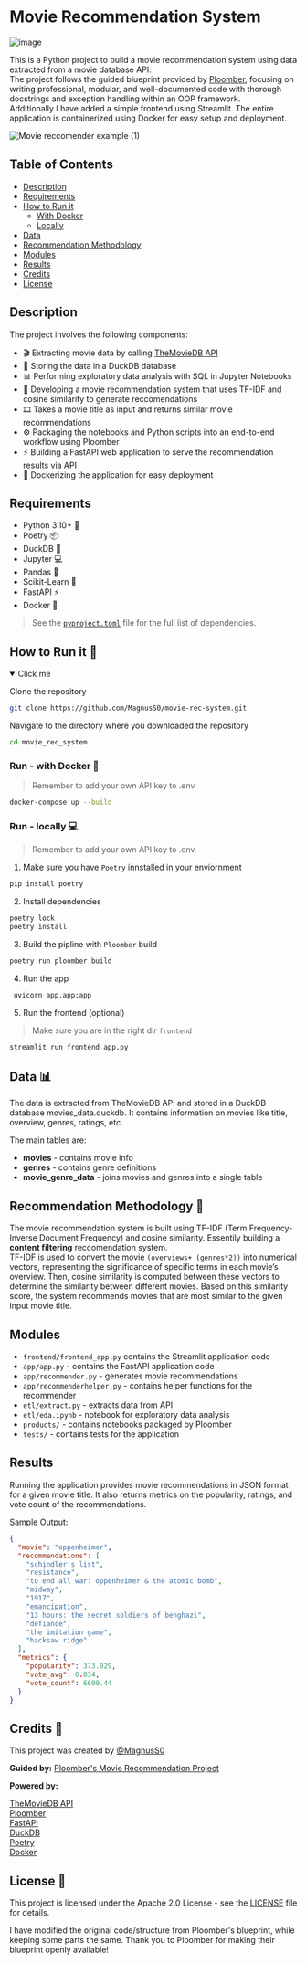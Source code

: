 # Movie Recommendation System
![image](https://github.com/MagnusS0/movie-rec-system/assets/97634880/39e354c0-41cb-4318-a4e2-ab26b7a9bd86)


This is a Python project to build a movie recommendation system using data extracted from a movie database API. <br>
The project follows the guided blueprint provided by [Ploomber](https://github.com/ploomber/sql/tree/main), focusing on writing professional, modular, and well-documented code with thorough docstrings and exception handling within an OOP framework. <br>
Additionally I have added a simple frontend using Streamlit. The entire application is containerized using Docker for easy setup and deployment.

![Movie reccomender example (1)](https://github.com/MagnusS0/movie-rec-system/assets/97634880/acdbc027-12b7-4618-bfbf-41f007a65e2a)





## Table of Contents

- [Description](#description)
- [Requirements](#requirements)
- [How to Run it](#how-to-run-it-)
    - [With Docker](#run---with-docker-)
    - [Locally](#run---locally-)
- [Data](#data-)
- [Recommendation Methodology](#recommendation-methodology-)
- [Modules](#modules)
- [Results](#results)
- [Credits](#credits-)
- [License](#license-)

## Description
The project involves the following components:

- 🎬 Extracting movie data by calling [TheMovieDB API](https://developer.themoviedb.org/docs/getting-started)
- 💾 Storing the data in a DuckDB database 
- 📊 Performing exploratory data analysis with SQL in Jupyter Notebooks 
- 🤖 Developing a movie recommendation system that uses TF-IDF and cosine similarity to generate reccomendations 
- 🎞️ Takes a movie title as input and returns similar movie recommendations 
- ⚙️ Packaging the notebooks and Python scripts into an end-to-end workflow using Ploomber 
- ⚡ Building a FastAPI web application to serve the recommendation results via API 
- 🐳 Dockerizing the application for easy deployment 

## Requirements
- Python 3.10+ 🐍
- Poetry 📦
- DuckDB 🦆
- Jupyter 💻
- Pandas 🐼
- Scikit-Learn 🔬
- FastAPI ⚡️
- Docker 🐳
> See the [`pyproject.toml`](pyproject.toml) file for the full list of dependencies.

## How to Run it 🛫
<details open>
  <summary>Click me</summary>

Clone the repository
```sh
git clone https://github.com/MagnusS0/movie-rec-system.git
```
Navigate to the directory where you downloaded the repository
``` sh
cd movie_rec_system
```

### Run - with Docker 🐳
> Remember to add your own API key to .env
```sh
docker-compose up --build
```

### Run - locally 💻
> Remember to add your own API key to .env
1. Make sure you have `Poetry` innstalled in your enviornment
```sh
pip install poetry
```
2. Install dependencies
```sh
poetry lock
poetry install
```
3. Build the pipline with `Ploomber` build
```sh
poetry run ploomber build
```
4. Run the app
```sh
 uvicorn app.app:app
```
5. Run the frontend (optional)
> Make sure you are in the right dir `frontend`
```sh
streamlit run frontend_app.py
```
</details>

## Data 📊
The data is extracted from TheMovieDB API and stored in a DuckDB database movies_data.duckdb. It contains information on movies like title, overview, genres, ratings, etc.

The main tables are:

- **movies** - contains movie info
- **genres** - contains genre definitions
- **movie_genre_data** - joins movies and genres into a single table

## Recommendation Methodology 🤖

The movie recommendation system is built using TF-IDF (Term Frequency-Inverse Document Frequency) and cosine similarity. Essentily building a **content filtering** reccomendation system. <br>
TF-IDF is used to convert the movie `(overviews+ (genres*2))` into numerical vectors, representing the significance of specific terms in each movie’s overview. 
Then, cosine similarity is computed between these vectors to determine the similarity between different movies. 
Based on this similarity score, the system recommends movies that are most similar to the given input movie title.

## Modules
- `frontend/frontend_app.py` contains the Streamlit application code
- `app/app.py` - contains the FastAPI application code
- `app/recommender.py` - generates movie recommendations
- `app/recommenderhelper.py` - contains helper functions for the recommender
- `etl/extract.py` - extracts data from API
- `etl/eda.ipynb` - notebook for exploratory data analysis
- `products/` - contains notebooks packaged by Ploomber
- `tests/` - contains tests for the application

## Results
Running the application provides movie recommendations in JSON format for a given movie title. It also returns metrics on the popularity, ratings, and vote count of the recommendations.

Sample Output:
```json
{
  "movie": "oppenheimer",
  "recommendations": [
    "schindler's list",
    "resistance",
    "to end all war: oppenheimer & the atomic bomb",
    "midway",
    "1917",
    "emancipation",
    "13 hours: the secret soldiers of benghazi",
    "defiance",
    "the imitation game",
    "hacksaw ridge"
  ],
  "metrics": {
    "popularity": 373.829,
    "vote_avg": 0.834,
    "vote_count": 6699.44
  }
}
```
## Credits 👏
This project was created by [@MagnusS0](https://github.com/MagnusS0)

**Guided by:**
[Ploomber's Movie Recommendation Project](https://ploomber-sql.readthedocs.io/en/latest/mini-projects/recommendation-system/introduction.html)

**Powered by:**

[TheMovieDB API](https://www.themoviedb.org/) <br>
[Ploomber](https://ploomber.io/) <br>
[FastAPI](https://fastapi.tiangolo.com/) <br>
[DuckDB](https://duckdb.org/) <br>
[Poetry](https://python-poetry.org/) <br>
[Docker](https://www.docker.com/) 

## License 📄
This project is licensed under the Apache 2.0 License - see the [LICENSE](LICENSE) file for details.

I have modified the original code/structure from Ploomber's blueprint, while keeping some parts the same. Thank you to Ploomber for making their blueprint openly available!
